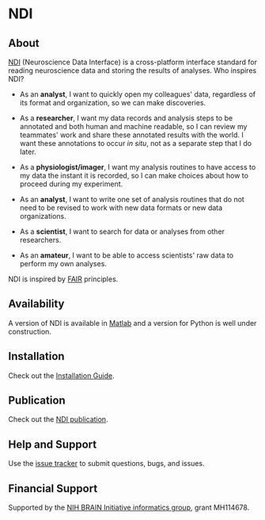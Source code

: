 # NDI

## About

[NDI](http://ndi.vhlab.org) (Neuroscience Data Interface) is a cross-platform interface standard for reading neuroscience data and storing the results of analyses. Who inspires NDI?

- As an **analyst**, I want to quickly open my colleagues' data, regardless of its format and organization, so we can make discoveries.

- As a **researcher**, I want my data records and analysis steps to be annotated and both human and machine readable, so I can review my teammates' work and share these annotated results with the world. I want these annotations to occur *in situ*, not as a separate step that I do later.

- As a **physiologist/imager**, I want my analysis routines to have access to my data the instant it is recorded, so I can make choices about how to proceed during my experiment. 

- As an **analyst**, I want to write one set of analysis routines that do not need to be revised to work with new data formats or new data organizations.

- As a **scientist**, I want to search for data or analyses from other researchers.

- As an **amateur**, I want to be able to access scientists' raw data to perform my own analyses.

NDI is inspired by [FAIR](https://www.go-fair.org/fair-principles/) principles.

## Availability

A version of NDI is available in [Matlab](https://github.com/VH-Lab/NDI-matlab) and a version for Python is well under construction.

## Installation

Check out the [Installation Guide](https://vh-lab.github.io/NDI-matlab/installation/).

## Publication

Check out the [NDI publication](https://www.eneuro.org/content/9/1/ENEURO.0073-21.2022.long).

## Help and Support

Use the [issue tracker](https://github.com/VH-Lab/NDI-matlab/issues) to submit questions, bugs, and issues.

## Financial Support

Supported by the [NIH BRAIN Initiative informatics group](https://braininitiative.nih.gov/brain-programs/informatics), grant MH114678.



